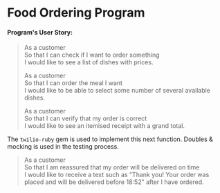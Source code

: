 # Food Ordering Program

#### Program's User Story:

> As a customer  
> So that I can check if I want to order something  
> I would like to see a list of dishes with prices.
> 
> As a customer  
> So that I can order the meal I want  
> I would like to be able to select some number of several available dishes.
> 
> As a customer  
> So that I can verify that my order is correct  
> I would like to see an itemised receipt with a grand total.

The `twilio-ruby` gem is used to implement this next function. Doubles & mocking is used in the 
testing process.

> As a customer  
> So that I am reassured that my order will be delivered on time  
> I would like to receive a text such as "Thank you! Your order was placed and
> will be delivered before 18:52" after I have ordered.